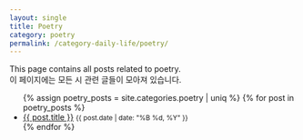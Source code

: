 ```yaml
---
layout: single
title: Poetry
category: poetry
permalink: /category-daily-life/poetry/
---
```


This page contains all posts related to poetry. <br>
이 페이지에는 모든 시 관련 글들이 모아져 있습니다.

<ul>
  {% assign poetry_posts = site.categories.poetry | uniq %}
  {% for post in poetry_posts %}
    <li>
      <a href="{{ post.url }}">{{ post.title }}</a>
      <small>{{ post.date | date: "%B %d, %Y" }}</small>
    </li>
  {% endfor %}
</ul>
